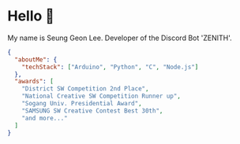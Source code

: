 # Hello 👋
My name is Seung Geon Lee. Developer of the Discord Bot 'ZENITH'.

```json
{
  "aboutMe": {
    "techStack": ["Arduino", "Python", "C", "Node.js"]
  },
  "awards": [
    "District SW Competition 2nd Place",
    "National Creative SW Competition Runner up",
    "Sogang Univ. Presidential Award",
    "SAMSUNG SW Creative Contest Best 30th",
    "and more..."
  ]
}
```
